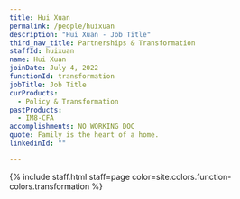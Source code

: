 ```yaml
---
title: Hui Xuan
permalink: /people/huixuan
description: "Hui Xuan - Job Title"
third_nav_title: Partnerships & Transformation
staffId: huixuan
name: Hui Xuan
joinDate: July 4, 2022
functionId: transformation
jobTitle: Job Title
curProducts:
  - Policy & Transformation
pastProducts:
  - IM8-CFA
accomplishments: NO WORKING DOC
quote: Family is the heart of a home.
linkedinId: ""

---
```


{% include staff.html staff=page color=site.colors.function-colors.transformation %}

